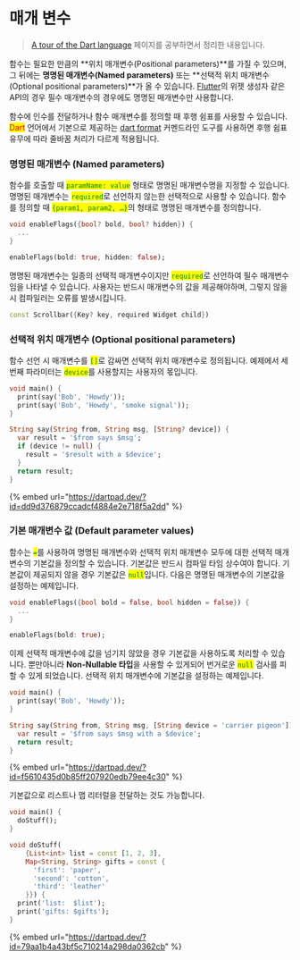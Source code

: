 # 매개 변수

> [A tour of the Dart language](https://dart.dev/guides/language/language-tour) 페이지를 공부하면서 정리한 내용입니다.

함수는 필요한 만큼의 **위치 매개변수(Positional parameters)**를 가질 수 있으며, 그 뒤에는 **명명된 매개변수(Named parameters)** 또는 **선택적 위치 매개변수(Optional positional parameters)**가 올 수 있습니다. [Flutter](https://flutter.dev/)의 위젯 생성자 같은 API의 경우 필수 매개변수의 경우에도 명명된 매개변수만 사용합니다.

함수에 인수를 전달하거나 함수 매개변수를 정의할 때 후행 쉼표를 사용할 수 있습니다. <mark style="color:red;">Dart</mark> 언어에서 기본으로 제공하는 [dart format](https://dart.dev/tools/dart-format) 커멘드라인 도구를 사용하면 후행 쉼표 유무에 따라 줄바꿈 처리가 다르게 적용됩니다.

### 명명된 매개변수 (Named parameters)

함수를 호출할 때 <mark style="color:green;">`paramName: value`</mark> 형태로 명명된 매개변수명을 지정할 수 있습니다. 명명된 매개변수는  <mark style="color:green;">`required`</mark>로 선언하지 않는한 선택적으로 사용할 수 있습니다. 함수를 정의할 때 <mark style="color:green;">`{param1, param2, …}`</mark>의 형태로 명명된 매개변수를 정의합니다.

```dart
void enableFlags({bool? bold, bool? hidden}) {
  ...
}

enableFlags(bold: true, hidden: false);
```

명명된 매개변수는 일종의 선택적 매개변수이지만 <mark style="color:green;">`required`</mark>로 선언하여 필수 매개변수 임을 나타낼 수 있습니다. 사용자는 반드시 매개변수의 값을 제공해야하며, 그렇지 않을 시 컴파일러는 오류를 발생시킵니다.

```dart
const Scrollbar({Key? key, required Widget child})
```

### 선택적 위치 매개변수 (Optional positional parameters)

함수 선언 시 매개변수를 <mark style="color:green;">`[]`</mark>로 감싸면 선택적 위치 매개변수로 정의됩니다. 예제에서 세번째 파라미터는 <mark style="color:green;">`device`</mark>를 사용할지는 사용자의 몫입니다.

```dart
void main() {
  print(say('Bob', 'Howdy'));
  print(say('Bob', 'Howdy', 'smoke signal'));
}

String say(String from, String msg, [String? device]) {
  var result = '$from says $msg';
  if (device != null) {
    result = '$result with a $device';
  }
  return result;
}
```

{% embed url="https://dartpad.dev/?id=dd9d376879ccadcf4884e2e718f5a2dd" %}

### 기본 매개변수 값 (Default parameter values)

함수는 <mark style="color:green;">`=`</mark>를 사용하여 명명된 매개변수와 선택적 위치 매개변수 모두에 대한 선택적 매개변수의 기본값을 정의할 수 있습니다. 기본값은 반드시 컴파일 타임 상수여야 합니다. 기본값이 제공되지 않을 경우 기본값은 <mark style="color:green;">`null`</mark>입니다. 다음은 명명된 매개변수의 기본값을 설정하는 예제입니다.

```dart
void enableFlags({bool bold = false, bool hidden = false}) {
  ...
}

enableFlags(bold: true);
```

이제 선택적 매개변수에 값을 넘기지 않았을 경우 기본값을 사용하도록 처리할 수 있습니다. 뿐만아니라 **Non-Nullable 타입**을 사용할 수 있게되어 번거로운 <mark style="color:green;">`null`</mark> 검사를 피할 수 있게 되었습니다. 선택적 위치 매개변수에 기본값을 설정하는 예제입니다.

```dart
void main() {
  print(say('Bob', 'Howdy'));
}

String say(String from, String msg, [String device = 'carrier pigeon']) {
  var result = '$from says $msg with a $device';
  return result;
}
```

{% embed url="https://dartpad.dev/?id=f5610435d0b85ff207920edb79ee4c30" %}

기본값으로 리스트나 맵 리터럴을 전달하는 것도 가능합니다.

```dart
void main() {
  doStuff();
}

void doStuff(
    {List<int> list = const [1, 2, 3],
    Map<String, String> gifts = const {
      'first': 'paper',
      'second': 'cotton',
      'third': 'leather'
    }}) {
  print('list:  $list');
  print('gifts: $gifts');
}
```

{% embed url="https://dartpad.dev/?id=79aa1b4a43bf5c710214a298da0362cb" %}
